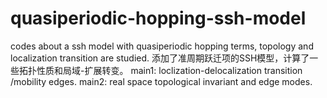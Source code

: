 # quasiperiodic-hopping-ssh-model
codes about a ssh model with quasiperiodic hopping terms, topology and localization transition are studied.
添加了准周期跃迁项的SSH模型，计算了一些拓扑性质和局域-扩展转变。
main1: loclization-delocalization transition /mobility edges.
main2: real space topological invariant and edge modes.
